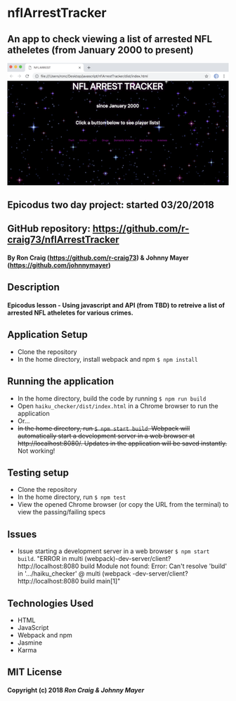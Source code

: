 # nflArrestTracker

## An app to check viewing a list of arrested NFL atheletes (from January 2000 to present)

<kbd><img src="./img/screen-shot.png" alt="nflArrestTracker Home Page screenshot"></kbd>

## Epicodus two day project: started 03/20/2018

## GitHub repository: https://github.com/r-craig73/nflArrestTracker

#### By Ron Craig (https://github.com/r-craig73) & Johnny Mayer (https://github.com/johnnymayer)

## Description
#### Epicodus lesson - Using javascript and API (from TBD) to retreive a list of arrested NFL atheletes for various crimes.

## Application Setup
* Clone the repository
* In the home directory, install webpack and npm `$ npm install`

## Running the application
* In the home directory, build the code by running `$ npm run build`
* Open `haiku_checker/dist/index.html` in a Chrome browser to run the application
* Or...
* ~~In the home directory, run `$ npm start build`.  Webpack will automatically start a development server in a web browser at http://localhost:8080/. Updates in the application will be saved instantly.~~  Not working!

## Testing setup
* Clone the repository
* In the home directory, run `$ npm test`
* View the opened Chrome browser (or copy the URL from the terminal) to view the passing/failing specs

## Issues
* Issue starting a development server in a web browser `$ npm start build`. "ERROR in multi (webpack)-dev-server/client?http://localhost:8080 build Module not found: Error: Can't resolve 'build' in '.../haiku_checker' @ multi (webpack -dev-server/client?http://localhost:8080 build main[1]"
 
## Technologies Used
* HTML
* JavaScript
* Webpack and npm
* Jasmine
* Karma

## MIT License

#### Copyright (c) 2018 _Ron Craig & Johnny Mayer_